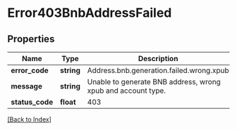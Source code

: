 # Error403BnbAddressFailed

## Properties

Name | Type | Description | Notes
------------ | ------------- | ------------- | -------------
**error_code** | **string** | Address.bnb.generation.failed.wrong.xpub |
**message** | **string** | Unable to generate BNB address, wrong xpub and account type. |
**status_code** | **float** | 403 |

[[Back to Index]](../index.md)

